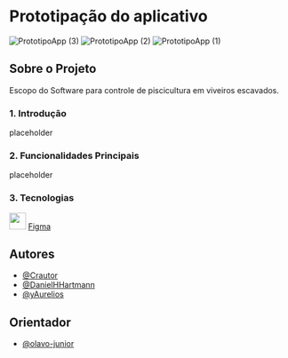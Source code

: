 # Prototipação do aplicativo

  

![PrototipoApp (3)](https://github.com/FISH-INOS/PrototipoApp/assets/125999178/250cd005-724c-4078-b070-03f0546f4b84)
![PrototipoApp (2)](https://github.com/FISH-INOS/PrototipoApp/assets/125999178/4aa74861-e0da-4fc4-bb3f-713f89955b8c)
![PrototipoApp (1)](https://github.com/FISH-INOS/PrototipoApp/assets/125999178/697d547c-fbf1-4112-8b4c-8faeffb2ed35)


## Sobre o Projeto
  
  Escopo do Software para controle de piscicultura em viveiros escavados.
  

  
### 1. Introdução
placeholder
<!--  [texto de introdução] -->

### 2. Funcionalidades Principais
placeholder
<!--  [texto de funcionalidades] -->

### 3. Tecnologias

<div>
  <img height=30 src="https://cdn.jsdelivr.net/gh/devicons/devicon@latest/icons/figma/figma-original.svg" />
  <a href="https://www.figma.com/file/GLCz0OV4nLlsrBdfmfLmmP/%5BFISH-INOS%5D?type=design&node-id=1320-2554&mode=design">Figma</a> 
</div>

## Autores

- [@Crautor](https://www.github.com/Crautor)
- [@DanielHHartmann](https://www.github.com/DanielHHartmann)
- [@yAurelios](https://www.github.com/yAurelios)

## Orientador
- [@olavo-junior](https://www.github.com/olavo-junior)
